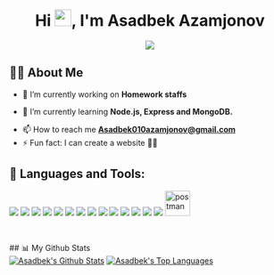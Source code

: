 <h1 align="center">Hi <img src="https://raw.githubusercontent.com/MartinHeinz/MartinHeinz/master/wave.gif" width="30px">, I'm Asadbek Azamjonov</h1>
<p align="center">
  <a href="https://github.com/DenverCoder1/readme-typing-svg"><img margin-left=""src="https://readme-typing-svg.herokuapp.com?color=%234728F7&lines=Full+Stack+Web+Developer;2%2B+years+of+coding+experince&font=Fira%20Code&center=true&width=440&height=45&color=%234728F7&vCenter=true&size=22"></a>
</p>

## 🙋‍♂️ About Me

- 🔭 I’m currently working on **Homework staffs**

- 🌱 I’m currently learning **Node.js, Express and MongoDB.**

<!-- - 👨‍💻 Last Project **(https://linked-in-fe.vercel.app/)** -->
- 📫 How to reach me **Asadbek010azamjonov@gmail.com**
- ⚡ Fun fact: I can create a website 💪😂
## 🚀 Languages and Tools:
<p align="left"> 
       <image src="https://img.shields.io/badge/HTML5-E34F26?style=for-the-badge&logo=html5&logoColor=white" />
       <image src="https://img.shields.io/badge/CSS-239120?&style=for-the-badge&logo=css3&logoColor=white" />
       <image src="https://img.shields.io/badge/Bootstrap-563D7C?style=for-the-badge&logo=bootstrap&logoColor=white">
       <image src="https://img.shields.io/badge/JavaScript-F7DF1E?style=for-the-badge&logo=javascript&logoColor=black">
       <image src="https://img.shields.io/badge/React-20232A?style=for-the-badge&logo=react&logoColor=61DAFB">
       <image src="https://img.shields.io/badge/Redux-ece4db?style=for-the-badge&logo=redux&logoColor=3f37c9">
         <image src="https://img.shields.io/badge/Typescript-03045e?style=for-the-badge&logo=typescript&logoColor=3f37c9">
       <image src="https://img.shields.io/badge/Node.js-43853D?style=for-the-badge&logo=node.js&logoColor=white">
       <image src="https://img.shields.io/badge/Express.js-404D59?style=for-the-badge"> 
       <image src="https://img.shields.io/badge/MySQL-00000F?style=for-the-badge&logo=mysql&logoColor=white">
       <image src="https://img.shields.io/badge/PostgreSQL-316192?style=for-the-badge&logo=postgresql&logoColor=white">   
       <image src="https://img.shields.io/badge/MongoDB-4EA94B?style=for-the-badge&logo=mongodb&logoColor=white">   
       <image src="https://img.shields.io/badge/GitHub-100000?style=for-the-badge&logo=github&logoColor=white"> 
         <image src="https://img.shields.io/badge/Postman-fec89a?style=for-the-badge&logo=postman&logoColor=white"> 
       <img src="https://www.vectorlogo.zone/logos/getpostman/getpostman-icon.svg" alt="postman" width="45" height="45"/>
</p>
<br/>
<p align="center">
    <a href="https://github.com/Asadbek01/github-readme-streak-stats">
    </a>
</p>
## 📊 My Github Stats
  <br/>
    <a href="https://github.com/Asadbek01/github-readme-stats"><img alt="Asadbek's Github Stats" src="https://github-readme-stats.vercel.app/api?username=Asadbek01&show_icons=true&count_private=true&theme=react&hide_border=true&bg_color=0D1117" /></a>
  <a href="https://github.com/Asadbek01/Asadbek01/github-readme-stats"><img alt="Asadbek's Top Languages" src="https://github-readme-stats.vercel.app/api/top-langs/?username=Asadbek01&langs_count=8&count_private=true&layout=compact&theme=react&hide_border=true&bg_color=0D1117" /></a>
  <br/>
<br
/>
<br/>
